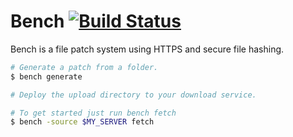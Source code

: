 Bench [![Build Status](https://travis-ci.org/lnsp/bench.svg?&branch=develop)](https://travis-ci.org/lnsp/bench)
========

Bench is a file patch system using HTTPS and secure file hashing.

```bash
# Generate a patch from a folder.
$ bench generate

# Deploy the upload directory to your download service.

# To get started just run bench fetch
$ bench -source $MY_SERVER fetch
```
